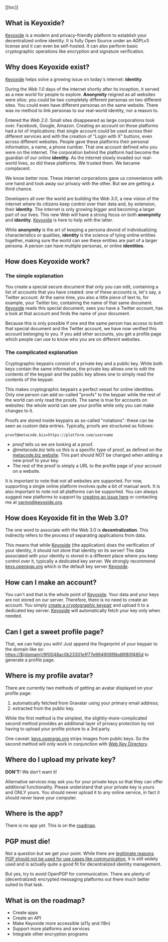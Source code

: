 [[toc]]

## What is Keyoxide?

[Keyoxide](/) is a modern and privacy-friendly platform to establish your decentralized online identity. It is fully Open Source under an AGPLv3 license and it can even be self-hosted. It can also perform basic cryptographic operations like encryption and signature verification.

## Why does Keyoxide exist?

[Keyoxide](/) helps solve a growing issue on today's internet: **identity**.

During the *Web 1.0* days of the internet shortly after its inception, it served as a new world for people to explore. **Anonymity** reigned as all websites were silos: you could be two completely different personas on two different sites. You could even have different personas on the same website. There was no method to link personas to our real-world identity, nor a reason to.

Entered the *Web 2.0*. Small sites disappeared as large corporations took over. Facebook, Google, Amazon. Creating an account on those platforms had a lot of implications: that single account could be used across their different services and with the creation of "Login with X" buttons, even across different websites. People gave these platforms their personal information, a name, a phone number. That one account defined who you were on the internet. The corporation behind the platform had become the guardian of our online **identity**. As the internet slowly invaded our real-world lives, so did these platforms. We trusted them. We became complacent.

We know better now. These internet corporations gave us convenience with one hand and took away our privacy with the other. But we are getting a third chance.

Developers all over the world are building the *Web 3.0*, a new vision of the internet where its citizens keep control over their data and, by extension, their **identity**. The internet is only growing bigger and becoming a larger part of our lives. This new Web will have a strong focus on both **anonymity** and **identity**. [Keyoxide](/) is here to help with the latter.

While **anonymity** is the art of keeping a persona devoid of individualizing characteristics or qualities, **identity** is the science of tying online entities together, making sure the world can see these entities are part of a larger persona. A person can have multiple personas, or online **identities**.

## How does Keyoxide work?

### The simple explanation

You create a special secure document that only you can edit, containing a list of accounts that you have created: one of these accounts is, let's say, a Twitter account. At the same time, you also a little piece of text to, for example, your Twitter bio, containing the name of that same document. [Keyoxide](/) reads this special document, sees you have a Twitter account, has a look at that account and finds the name of your document.

Because this is only possible if one and the same person has access to both that special document and the Twitter account, we have now verified this account belonging to you. If you add other accounts, you get a profile page which people can use to know who you are on different websites.

### The complicated explanation

Cryptographic keypairs consist of a private key and a public key. While both keys contain the same information, the private key allows one to edit the contents of the keypair and the public key allows one to simply read the contents of the keypair.

This makes cryptographic keypairs a perfect vessel for online identities. Only one person can add so-called &quot;proofs&quot; to the keypair while the rest of the world can only read the proofs. The same is true for accounts on websites: the whole world can see your profile while only you can make changes to it.

Proofs are stored inside keypairs as so-called &quot;notations&quot;: these can be seen as custom data entries. Typically, proofs are structured as follows:

`proof@metacode.biz=https://platform.com/username`

- *proof* tells us we are looking at a proof.
- *@metacode.biz* tells us this is a specific type of proof, as defined on the [metacode.biz website](https://metacode.biz/openpgp/proofs). This part should NOT be changed when adding a new proof to your key.
- The rest of the proof is simply a URL to the profile page of your account on a website.

It is important to note that not all websites are supported. For now, supporting a single online platform involves quite a bit of manual work. It is also important to note not all platforms can be supported. You can always suggest new platforms to support by [creating an issue here](https://codeberg.org/keyoxide/) or contacting me at [yarmo@keyoxide.org](mailto:yarmo@keyoxide.org).

## How does Keyoxide fit in the Web 3.0?

The one word to associate with the Web 3.0 is **decentralization**. This indirectly refers to the process of separating applications from data.

This means that while [Keyoxide](/) (the application) does the verification of your identity, it should not store that identity on its server! The data associated with your identity is stored in a different place where you keep control over it, typically a dedicated key server. We strongly  recommend [keys.openpgp.org](https://keys.openpgp.org/) which is the default key server [Keyoxide](/).

## How can I make an account?

You can't and that is the whole point of [Keyoxide](/). Your data and your keys are not stored on our server. Therefore, there is no need to create an account. You simply [create a cryptographic keypair](/getting-started) and upload it to a dedicated key server. [Keyoxide](/) will automatically fetch your key only when needed.

## Can I get a sweet profile page?

That, we can help you with! Just append the fingerprint of your keypair to the domain like so: [https://${domain}/9f0048ac0b23301e1f77e994909f6bd6f80f485d](/9f0048ac0b23301e1f77e994909f6bd6f80f485d) to generate a profile page.

## Where is my profile avatar?

There are currently two methods of getting an avatar displayed on your profile page:

1. automatically fetched from Gravatar using your primary email address;
2. extracted from the public key.

While the first method is the simplest, the slightly-more-complicated second method provides an additional layer of privacy protection by not having to upload your profile picture to a 3rd party.

One caveat: [keys.openpgp.org](https://keys.openpgp.org) strips images from public keys. So the second method will only work in conjunction with [Web Key Directory](/guides/web-key-directory).

## Where do I upload my private key?

**DON'T**! We don't want it!

Alternative services may ask you for your private keys so that they can offer additional functionality. Please understand that your private key is yours and ONLY yours. You should never upload it to any online service, in fact it should never leave your computer.

## Where is the app?

There is no app yet. This is on the [roadmap](#what-is-on-the-roadmap%3F).

## PGP must die!

Not a question but we get your point. While there are [legitimate reasons PGP should not be used for use cases like communication](https://restoreprivacy.com/let-pgp-die/), it is still widely used and is actually quite a good fit for decentralized identity management.

But yes, try to avoid OpenPGP for communication. There are plenty of (decentralized) encrypted messaging platforms out there much better suited to that task.

## What is on the roadmap?

- Create apps
- Create an API
- Make Keyoxide more accessible (a11y and i18n)
- Support more platforms and services
- Integrate other encryption programs
